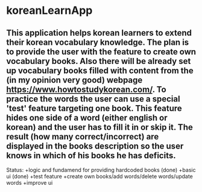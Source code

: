 # koreanLearnApp

This application helps korean learners to extend their korean vocabulary knowledge.
The plan is to provide the user with the feature to create own vocabulary books.
Also there will be already set up vocabulary books filled with content from the (in my opinion very good) webpage https://www.howtostudykorean.com/. 
To practice the words the user can use a special 'test' feature targeting one book. 
This feature hides one side of a word (either english or korean) and the user has to fill it in or skip it. 
The result (how many correct/incorrect) are displayed in the books description so the user knows in which of his books he has deficits.
----------------------------------------------------------------------------------------------------
Status:
+logic and fundamend for providing hardcoded books (done)
+basic ui (done)
+test feature
+create own books/add words/delete words/update words
+improve ui

 